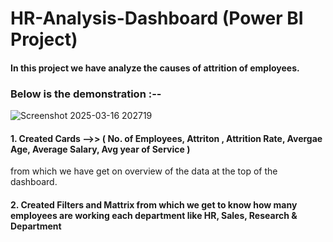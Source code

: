 # HR-Analysis-Dashboard (Power BI Project)
#### In this project we have analyze the causes of attrition of employees.
###  Below is the demonstration :--
![Screenshot 2025-03-16 202719](https://github.com/user-attachments/assets/212c8d3e-8bcd-4b60-a7e1-a810b0d51d4c)

#### 1. Created Cards -->> ( No. of Employees, Attriton , Attrition Rate, Avergae Age, Average Salary, Avg year of Service )
from which we have get on overview of the data at the top of the dashboard.

#### 2. Created Filters and Mattrix from which we get to know how many employees are working each department like HR, Sales, Research & Department


